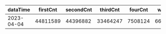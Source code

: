 |dataTime|firstCnt|secondCnt|thirdCnt|fourCnt|winCnt|vrate|wrate|
|-|-|-|-|-|-|-|-|
|2023-04-04|44811589|44396882|33464247|7508124|6637738|86.8%|14.1%|